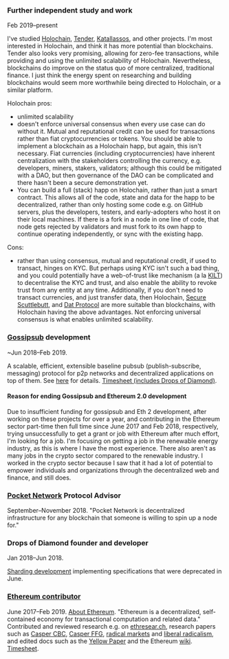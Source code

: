 ### Further independent study and work
Feb 2019–present

I've studied [Holochain](https://holochain.org/), [Tender](https://www.tender.buzz/), [Katallassos](https://katallassos.com/), and other projects. I'm most interested in Holochain, and think it has more potential than blockchains. Tender also looks very promising, allowing for zero-fee transactions, while providing and using the unlimited scalability of Holochain. Nevertheless, blockchains do improve on the status quo of more centralized, traditional finance. I just think the energy spent on researching and building blockchains would seem more worthwhile being directed to Holochain, or a similar platform.

Holochain pros:

- unlimited scalability
- doesn't enforce universal consensus when every use case can do without it. Mutual and reputational credit can be used for transactions rather than fiat cryptocurrencies or tokens. You should be able to implement a blockchain as a Holochain happ, but again, this isn't necessary. Fiat currencies (including cryptocurrencies) have inherent centralization with the stakeholders controlling the currency, e.g. developers, miners, stakers, validators; although this could be mitigated with a DAO, but then governance of the DAO can be complicated and there hasn't been a secure demonstration yet.
- You can build a full (stack) happ on Holochain, rather than just a smart contract. This allows all of the code, state and data for the happ to be decentralized, rather than only hosting some code e.g. on GitHub servers, plus the developers, testers, and early-adopters who host it on their local machines. If there is a fork in a node in one line of code, that node gets rejected by validators and must fork to its own happ to continue operating independently, or sync with the existing happ.

Cons:

- rather than using consensus, mutual and reputational credit, if used to transact, hinges on KYC. But perhaps using KYC isn't such a bad thing, and you could potentially have a web-of-trust like mechanism (a la [KILT](https://www.youtube.com/watch?v=BrflSdCOLvE&list=PLp0_ueXY_enWqrfP_vR4PLhzQj76fLT8y)) to decentralise the KYC and trust, and also enable the ability to revoke trust from any entity at any time. Additionally, if you don't need to transact currencies, and just transfer data, then Holochain, [Secure Scuttlebutt](https://www.scuttlebutt.nz/), and [Dat Protocol](https://www.datprotocol.com/) are more suitable than blockchains, with Holochain having the above advantages. Not enforcing universal consensus is what enables unlimited scalability.

### <a href="https://github.com/libp2p/rust-libp2p/pull/767">Gossipsub</a> development

~Jun 2018–Feb 2019.

A scalable, efficient, extensible baseline pubsub (publish-subscribe, messaging) protocol for p2p networks and decentralized applications on top of them. See <a href="https://github.com/libp2p/rust-libp2p/pull/767">here</a> for details. <a href="https://docs.google.com/spreadsheets/d/1Fv8XqLkMjdBkGPkVWfJulJU-5Qv6TSUR4oD5uKSEHW0/edit#gid=58883616">Timesheet (includes Drops of Diamond)</a>.

#### Reason for ending Gossipsub and Ethereum 2.0 development

Due to insufficient funding for gossipsub and Eth 2 development, after working on these projects for over a year, and contributing in the Ethereum sector part-time then full time since June 2017 and Feb 2018, respectively, trying unsuccessfully to get a grant or job with Ethereum after much effort, I'm looking for a job. I'm focusing on getting a job in the renewable energy industry, as this
is where I have the most experience. There also aren't as many jobs in the crypto sector compared to the renewable industry. I worked in the crypto sector because I saw that it had a lot of potential to empower individuals and organizations through the decentralized web and finance, and still does.

### <a href="http://pokt.network" target="_blank" rel="noopener noreferrer">Pocket Network</a> Protocol Advisor

September–November 2018. "Pocket Network is decentralized infrastructure for any blockchain that someone is willing to spin up a node for."

### Drops of Diamond founder and developer

Jan 2018–Jun 2018.

[Sharding development](https://github.com/Drops-of-Diamond/Diamond-drops) implementing specifications that were deprecated in June.

### <a href="https://github.com/jamesray1/work-log" target="_blank" rel="noopener noreferrer">Ethereum contributor</a>

June 2017–Feb 2019. <a href="https://github.com/ethereum/wiki/wiki/Ethereum-introduction" target="_blank" rel="noopener noreferrer">About Ethereum</a>. "Ethereum is a decentralized, self-contained economy for transactional computation and related data." Contributed and reviewed research e.g. on <a href="https://ethresear.ch/u/jamesray1/activity">ethresear.ch</a>, research papers such as <a href="https://github.com/ethereum/research/blob/master/papers/cbc-consensus/AbstractCBC.pdf">Casper CBC</a>, <a href="https://arxiv.org/pdf/1710.09437.pdf">Casper FFG</a>, <a href="http://radicalmarkets.com/">radical markets</a> and <a href="https://papers.ssrn.com/sol3/papers.cfm?abstract_id=3243656">liberal radicalism</a>, and edited docs such as the <a href="https://github.com/ethereum/yellowpaper">Yellow Paper</a> and the Ethereum <a href="https://github.com/ethereum/wiki/wiki">wiki</a>. <a href="https://tinyurl.com/Ethtimesht">Timesheet</a>.
